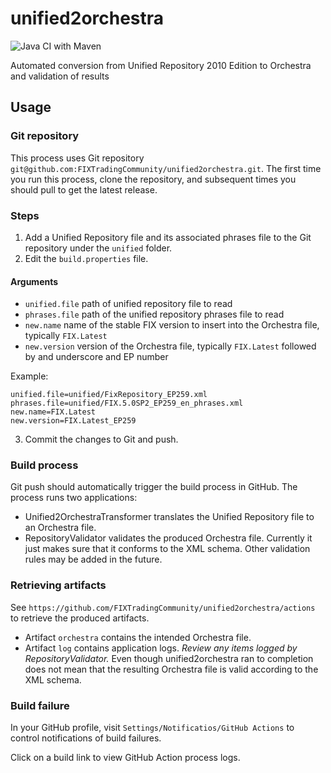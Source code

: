 # unified2orchestra

![Java CI with Maven](https://github.com/FIXTradingCommunity/unified2orchestra/workflows/Java%20CI%20with%20Maven/badge.svg)

Automated conversion from Unified Repository 2010 Edition to Orchestra and validation of results

## Usage

### Git repository

This process uses Git repository `git@github.com:FIXTradingCommunity/unified2orchestra.git`. The first time you run this process, clone the repository, and subsequent times you should pull to get the latest release.

### Steps

1. Add a Unified Repository file and its associated phrases file to the Git repository under the `unified` folder.
2. Edit the `build.properties` file.

#### Arguments
* `unified.file` path of unified repository file to read
* `phrases.file` path of the unified repository phrases file to read
* `new.name` name of the stable FIX version to insert into the Orchestra file, typically `FIX.Latest`
* `new.version` version of the Orchestra file, typically `FIX.Latest` followed by and underscore and EP number

Example:
```
unified.file=unified/FixRepository_EP259.xml
phrases.file=unified/FIX.5.0SP2_EP259_en_phrases.xml
new.name=FIX.Latest
new.version=FIX.Latest_EP259
```

3. Commit the changes to Git and push. 

### Build process

Git push should automatically trigger the build process in GitHub. The process runs two applications:

* Unified2OrchestraTransformer translates the Unified Repository file to an Orchestra file.
* RepositoryValidator validates the produced Orchestra file. Currently it just makes sure that it conforms to the XML schema. Other validation rules may be added in the future.

### Retrieving artifacts

See `https://github.com/FIXTradingCommunity/unified2orchestra/actions` to retrieve the produced artifacts.

* Artifact `orchestra` contains the intended Orchestra file.
* Artifact `log` contains application logs. *Review any items logged by RepositoryValidator.* Even though unified2orchestra ran to completion does not mean that the resulting Orchestra file is valid according to the XML schema.

### Build failure

In your GitHub profile, visit `Settings/Notificatios/GitHub Actions` to control notifications of build failures.

Click on a build link to view GitHub Action process logs.
